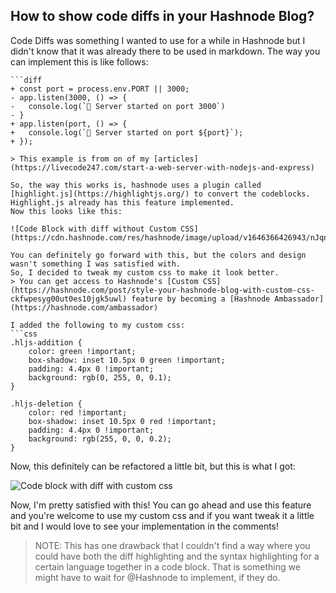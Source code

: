 ## How to show code diffs in your Hashnode Blog?

Code Diffs was something I wanted to use for a while in Hashnode but I didn't know that it was already there to be used in markdown. The way you can implement this is like follows:
```
```diff
+ const port = process.env.PORT || 3000;
- app.listen(3000, () => {
-   console.log(`🚀 Server started on port 3000`)
- }
+ app.listen(port, () => {
+   console.log(`🚀 Server started on port ${port}`);
+ });
```
```
> This example is from on of my [articles](https://livecode247.com/start-a-web-server-with-nodejs-and-express)

So, the way this works is, hashnode uses a plugin called [highlight.js](https://highlightjs.org/) to convert the codeblocks. Highlight.js already has this feature implemented.
Now this looks like this:

![Code Block with diff without Custom CSS](https://cdn.hashnode.com/res/hashnode/image/upload/v1646366426943/nJqnhH8Tm.png)

You can definitely go forward with this, but the colors and design wasn't something I was satisfied with.
So, I decided to tweak my custom css to make it look better.
> You can get access to Hashnode's [Custom CSS](https://hashnode.com/post/style-your-hashnode-blog-with-custom-css-ckfwpesyg00ut0es10jgk5uwl) feature by becoming a [Hashnode Ambassador](https://hashnode.com/ambassador)

I added the following to my custom css:
```css
.hljs-addition {
    color: green !important;
    box-shadow: inset 10.5px 0 green !important;
    padding: 4.4px 0 !important;
    background: rgb(0, 255, 0, 0.1);
}

.hljs-deletion {
    color: red !important;
    box-shadow: inset 10.5px 0 red !important;
    padding: 4.4px 0 !important;
    background: rgb(255, 0, 0, 0.2);
}
```
Now, this definitely can be refactored a little bit, but this is what I got:

![Code block with diff with custom css](https://cdn.hashnode.com/res/hashnode/image/upload/v1646366739833/SXWSU8vS_.png)

Now, I'm pretty satisfied with this! You can go ahead and use this feature and you're welcome to use my custom css and if you want tweak it a little bit and I would love to see your implementation in the comments!

> NOTE: This has one drawback that I couldn't find a way where you could have both the diff highlighting and the syntax highlighting for a certain language together in a code block. That is something we might have to wait for @Hashnode to implement, if they do.
